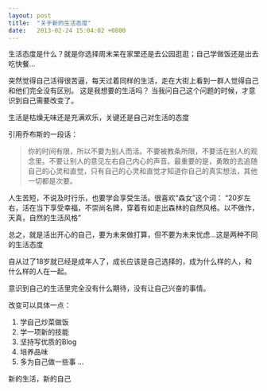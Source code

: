 ```yaml
---
layout: post
title:  "关于新的生活态度"
date:   2013-02-24 15:04:02 +0800
---
```


生活态度是什么？就是你选择周末呆在家里还是去公园逛逛；自己学做饭还是出去吃快餐...

突然觉得自己活得很苦逼，每天过着同样的生活，走在大街上看到一群人觉得自己和他们完全没有区别。
这是我想要的生活吗？
当我问自己这个问题的时候，才意识到自己需要改变了。

生活是枯燥无味还是充满欢乐，关键还是自己对生活的态度

引用乔布斯的一段话：

>你的时间有限，所以不要为别人而活。不要被教条所限，不要活在别人的观念里。不要让别人的意见左右自己内心的声音。最重要的是，勇敢的去追随自己的心灵和直觉，只有自己的心灵和直觉才知道你自己的真实想法，其他一切都是次要。

人生苦短，不说及时行乐，也要学会享受生活。很喜欢“森女”这个词：
“20岁左右，活在当下享受幸福，不崇尚名牌，穿着有如走出森林的自然风格。以不做作，天真，自然的生活风格”

总之，就是活出开心的自己，要为未来做打算，但不要为未来忧虑...这是两种不同的生活态度

自从过了18岁就已经是成年人了，成长应该是自己选择的，成为什么样的人，和什么样的人在一起。

意识到自己的生活里完全没有什么期待，没有让自己兴奋的事情。

改变可以具体一点：
1. 学自己炒菜做饭
2. 学一项新的技能
3. 坚持写优质的Blog
4. 培养品味
5. 多为自己做一些事
...

新的生活，新的自己